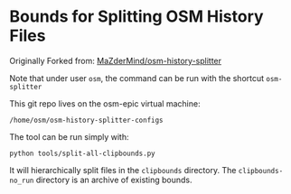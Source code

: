 Bounds for Splitting OSM History Files
======================================

Originally Forked from: [MaZderMind/osm-history-splitter](https://github.com/MaZderMind/osm-history-splitter)

Note that under user ```osm```, the command can be run with the shortcut ```osm-splitter```

This git repo lives on the osm-epic virtual machine:

	/home/osm/osm-history-splitter-configs

The tool can be run simply with:

	python tools/split-all-clipbounds.py

It will hierarchically split files in the ```clipbounds``` directory.  The ```clipbounds-no_run``` directory is an archive of existing bounds.